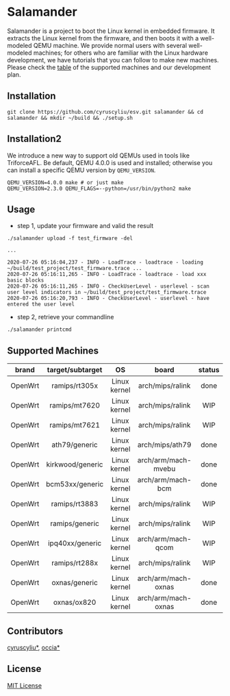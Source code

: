 # Salamander

Salamander is a project to boot the Linux kernel in embedded firmware.
It extracts the Linux kernel from the firmware, and then boots it with a well-modeled QEMU machine.
We provide normal users with several well-modeled machines; 
for others who are familiar with the Linux hardware development, we have tutorials that you can follow to make new machines. 
Please check the [table](#supported-machines) of the supported machines and our development plan.

## Installation

```shell script
git clone https://github.com/cyruscyliu/esv.git salamander && cd salamander && mkdir ~/build && ./setup.sh
```

## Installation2

We introduce a new way to support old QEMUs used in tools like TriforceAFL.
Be default, QEMU 4.0.0 is used and installed;
otherwise you can install a specific QEMU version by `QEMU_VERSION`.

```
QEMU_VERSION=4.0.0 make # or just make
QEMU_VERSION=2.3.0 QEMU_FLAGS=--python=/usr/bin/python2 make
```

## Usage

+ step 1, update your firmware and valid the result

```
./salamander upload -f test_firmware -del

...

2020-07-26 05:16:04,237 - INFO - LoadTrace - loadtrace - loading ~/build/test_project/test_firmware.trace ...
2020-07-26 05:16:11,265 - INFO - LoadTrace - loadtrace - load xxx basic blocks
2020-07-26 05:16:11,265 - INFO - CheckUserLevel - userlevel - scan user level indicators in ~/build/test_project/test_firmware.trace
2020-07-26 05:16:20,793 - INFO - CheckUserLevel - userlevel - have entered the user level
```

+ step 2, retrieve your commandline

```
./salamander printcmd
```

## Supported Machines

|brand|target/subtarget|OS|board|status|
|:---:|:---:|:---:|:---:|:---:|
|OpenWrt|ramips/rt305x|Linux kernel|arch/mips/ralink|done|
|OpenWrt|ramips/mt7620|Linux kernel|arch/mips/ralink|WIP|
|OpenWrt|ramips/mt7621|Linux kernel|arch/mips/ralink|WIP|
|OpenWrt|ath79/generic|Linux kernel|arch/mips/ath79|done|
|OpenWrt|kirkwood/generic|Linux kernel|arch/arm/mach-mvebu|done|
|OpenWrt|bcm53xx/generic|Linux kernel|arch/arm/mach-bcm|done|
|OpenWrt|ramips/rt3883|Linux kernel|arch/mips/ralink|WIP|
|OpenWrt|ramips/generic|Linux kernel|arch/mips/ralink|WIP|
|OpenWrt|ipq40xx/generic|Linux kernel|arch/arm/mach-qcom|WIP|
|OpenWrt|ramips/rt288x|Linux kernel|arch/mips/ralink|WIP|
|OpenWrt|oxnas/generic|Linux kernel|arch/arm/mach-oxnas|done|
|OpenWrt|oxnas/ox820|Linux kernel|arch/arm/mach-oxnas|done|


## Contributors
[cyruscyliu*](https://github.com/cyruscyliu/esv), [occia*](https://github.com/occia)

## License
[MIT License](./LICENSE)
